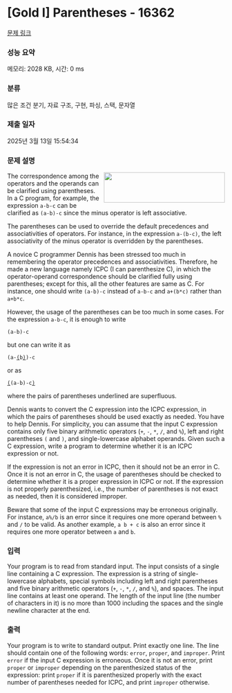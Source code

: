 # [Gold I] Parentheses - 16362 

[문제 링크](https://www.acmicpc.net/problem/16362) 

### 성능 요약

메모리: 2028 KB, 시간: 0 ms

### 분류

많은 조건 분기, 자료 구조, 구현, 파싱, 스택, 문자열

### 제출 일자

2025년 3월 13일 15:54:34

### 문제 설명

<p><img alt="" src="https://upload.acmicpc.net/8745a8d8-2614-45cb-ab1c-65217431582d/-/preview/" style="width: 280px; height: 70px; float: right; margin-left:10px;">The correspondence among the operators and the operands can be clarified using parentheses. In a C program, for example, the expression <code>a-b-c</code> can be clarified as <code>(a-b)-c</code> since the minus operator is left associative.</p>

<p>The parentheses can be used to override the default precedences and associativities of operators. For instance, in the expression <code>a-(b-c)</code>, the left associativity of the minus operator is overridden by the parentheses.</p>

<p>A novice C programmer Dennis has been stressed too much in remembering the operator precedences and associativities. Therefore, he made a new language namely ICPC (I can parenthesize C), in which the operator-operand correspondence should be clarified fully using parentheses; except for this, all the other features are same as C. For instance, one should write <code>(a-b)-c</code> instead of <code>a-b-c</code> and <code>a+(b*c)</code> rather than <code>a+b*c</code>.</p>

<p>However, the usage of the parentheses can be too much in some cases. For the expression <code>a-b-c</code>, it is enough to write</p>

<p><code>(a-b)-c</code></p>

<p>but one can write it as</p>

<p><code>(a-<u>(</u>b<u>)</u>)-c</code></p>

<p>or as</p>

<p><code><u>(</u>(a-b)-c<u>)</u></code></p>

<p>where the pairs of parentheses underlined are superfluous.</p>

<p>Dennis wants to convert the C expression into the ICPC expression, in which the pairs of parentheses should be used exactly as needed. You have to help Dennis. For simplicity, you can assume that the input C expression contains only five binary arithmetic operators (<code>+</code>, <code>-</code>, <code>*</code>, <code>/</code>, and <code>%</code>), left and right parentheses <code>(</code> and <code>)</code>, and single-lowercase alphabet operands. Given such a C expression, write a program to determine whether it is an ICPC expression or not.</p>

<p>If the expression is not an error in ICPC, then it should not be an error in C. Once it is not an error in C, the usage of parentheses should be checked to determine whether it is a proper expression in ICPC or not. If the expression is not properly parenthesized, i.e., the number of parentheses is not exact as needed, then it is considered improper.</p>

<p>Beware that some of the input C expressions may be erroneous originally. For instance, <code>a%/b</code> is an error since it requires one more operand between <code>%</code> and <code>/</code> to be valid. As another example, <code>a b + c</code> is also an error since it requires one more operator between <code>a</code> and <code>b</code>.</p>

### 입력 

 <p>Your program is to read from standard input. The input consists of a single line containing a C expression. The expression is a string of single-lowercase alphabets, special symbols including left and right parentheses and five binary arithmetic operators (<code>+</code>, <code>-</code>, <code>*</code>, <code>/</code>, and <code>%</code>), and spaces. The input line contains at least one operand. The length of the input line (the number of characters in it) is no more than 1000 including the spaces and the single newline character at the end.</p>

### 출력 

 <p>Your program is to write to standard output. Print exactly one line. The line should contain one of the following words: <code>error</code>, <code>proper</code>, and <code>improper</code>. Print <code>error</code> if the input C expression is erroneous. Once it is not an error, print <code>proper</code> or <code>improper</code> depending on the parenthesized status of the expression: print <code>proper</code> if it is parenthesized properly with the exact number of parentheses needed for ICPC, and print <code>improper</code> otherwise.</p>

